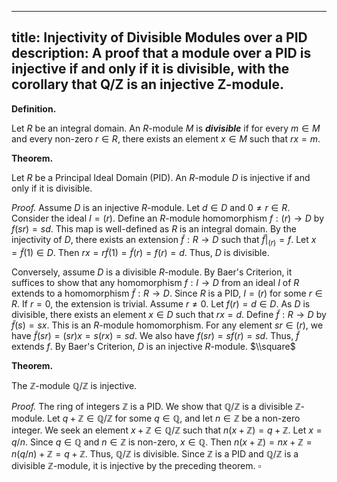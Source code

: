 <!-- injectivity-of-divisible-modules-over-a-pid.md -->
---
title: Injectivity of Divisible Modules over a PID
description: A proof that a module over a PID is injective if and only if it is divisible, with the corollary that Q/Z is an injective Z-module.
---

**Definition.**

Let $R$ be an integral domain. An $R$-module $M$ is ***divisible*** if for every $m \in M$ and every non-zero $r \in R$, there exists an element $x \in M$ such that $rx = m$.

**Theorem.**

Let $R$ be a Principal Ideal Domain (PID). An $R$-module $D$ is injective if and only if it is divisible.

*Proof.*
Assume $D$ is an injective $R$-module. Let $d \in D$ and $0 \neq r \in R$. Consider the ideal $I = (r)$. Define an $R$-module homomorphism $f: (r) \to D$ by $f(sr) = sd$. This map is well-defined as $R$ is an integral domain. By the injectivity of $D$, there exists an extension $\tilde{f}: R \to D$ such that $\tilde{f}|_{(r)} = f$. Let $x = \tilde{f}(1) \in D$. Then $rx = r\tilde{f}(1) = \tilde{f}(r) = f(r) = d$. Thus, $D$ is divisible.

Conversely, assume $D$ is a divisible $R$-module. By Baer's Criterion, it suffices to show that any homomorphism $f: I \to D$ from an ideal $I$ of $R$ extends to a homomorphism $\tilde{f}: R \to D$. Since $R$ is a PID, $I=(r)$ for some $r \in R$. If $r=0$, the extension is trivial. Assume $r \neq 0$. Let $f(r) = d \in D$. As $D$ is divisible, there exists an element $x \in D$ such that $rx=d$. Define $\tilde{f}: R \to D$ by $\tilde{f}(s) = sx$. This is an $R$-module homomorphism. For any element $sr \in (r)$, we have $\tilde{f}(sr) = (sr)x = s(rx) = sd$. We also have $f(sr) = sf(r) = sd$. Thus, $\tilde{f}$ extends $f$. By Baer's Criterion, $D$ is an injective $R$-module.
$\\square$

**Theorem.**

The $\mathbb{Z}$-module $\mathbb{Q}/\mathbb{Z}$ is injective.

*Proof.*
The ring of integers $\mathbb{Z}$ is a PID. We show that $\mathbb{Q}/\mathbb{Z}$ is a divisible $\mathbb{Z}$-module. Let $q + \mathbb{Z} \in \mathbb{Q}/\mathbb{Z}$ for some $q \in \mathbb{Q}$, and let $n \in \mathbb{Z}$ be a non-zero integer. We seek an element $x + \mathbb{Z} \in \mathbb{Q}/\mathbb{Z}$ such that $n(x+\mathbb{Z}) = q+\mathbb{Z}$. Let $x = q/n$. Since $q \in \mathbb{Q}$ and $n \in \mathbb{Z}$ is non-zero, $x \in \mathbb{Q}$. Then $n(x+\mathbb{Z}) = nx + \mathbb{Z} = n(q/n) + \mathbb{Z} = q + \mathbb{Z}$. Thus, $\mathbb{Q}/\mathbb{Z}$ is divisible. Since $\mathbb{Z}$ is a PID and $\mathbb{Q}/\mathbb{Z}$ is a divisible $\mathbb{Z}$-module, it is injective by the preceding theorem.
$\square$